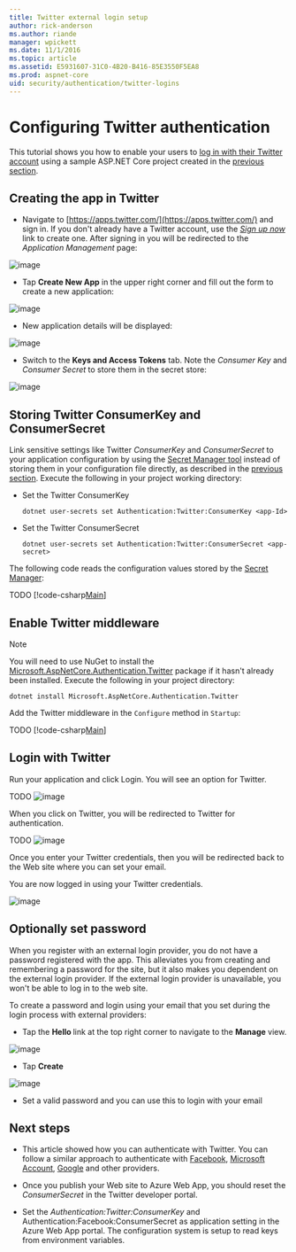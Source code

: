 ```yaml
---
title: Twitter external login setup
author: rick-anderson
ms.author: riande
manager: wpickett
ms.date: 11/1/2016
ms.topic: article
ms.assetid: E5931607-31C0-4B20-B416-85E3550F5EA8
ms.prod: aspnet-core
﻿uid: security/authentication/twitter-logins
---
```

# Configuring Twitter authentication

<a name=security-authentication-twitter-logins></a>

This tutorial shows you how to enable your users to [log in with their Twitter account](https://dev.twitter.com/web/sign-in/desktop-browser) using a sample ASP.NET Core project created in the [previous section](sociallogins.md).

## Creating the app in Twitter

* Navigate to [https://apps.twitter.com/](https://apps.twitter.com/) and sign in. If you don't already have a Twitter account, use the *[Sign up now](https://twitter.com/signup)* link to create one. After signing in you will be redirected to the *Application Management* page:

![image](sociallogins/_static/TwitterAppManage.png)

* Tap **Create New App** in the upper right corner and fill out the form to create a new application:

![image](sociallogins/_static/TwitterCreate.png)

* New application details will be displayed:

![image](sociallogins/_static/TwitterAppDetails.png)

* Switch to the **Keys and Access Tokens** tab. Note the *Consumer Key* and *Consumer Secret* to store them in the secret store:

![image](sociallogins/_static/TwitterKeys.png)

## Storing Twitter ConsumerKey and ConsumerSecret

Link sensitive settings like Twitter *ConsumerKey* and *ConsumerSecret* to your application configuration by using the [Secret Manager tool](../app-secrets.md) instead of storing them in your configuration file directly, as described in the [previous section](sociallogins.md). Execute the following in your project working directory:

* Set the Twitter ConsumerKey

  <!-- literal_block {"ids": [], "xml:space": "preserve"} -->

  ````
  dotnet user-secrets set Authentication:Twitter:ConsumerKey <app-Id>
     ````

* Set the Twitter ConsumerSecret

  <!-- literal_block {"ids": [], "xml:space": "preserve"} -->

  ````
  dotnet user-secrets set Authentication:Twitter:ConsumerSecret <app-secret>
     ````

The following code reads the configuration values stored by the [Secret Manager](../app-secrets.md#security-app-secrets):

TODO
[!code-csharp[Main](../../common/samples/WebApplication1/src/WebApplication1/Startup.cs?highlight=11&range=20-36)]

## Enable Twitter middleware

> [!NOTE]
> You will need to use NuGet to install the [Microsoft.AspNetCore.Authentication.Twitter](https://www.nuget.org/packages/Microsoft.AspNetCore.Authentication.Twitter/1.1.0-preview1-final) package if it hasn't already been installed. Execute the following in your project directory:
>
> `dotnet install Microsoft.AspNetCore.Authentication.Twitter`

Add the Twitter middleware in the `Configure` method in `Startup`:

TODO
[!code-csharp[Main](./sociallogins/sample/Startup.cs?highlight=21,22,23,24,25&range=64-96)]

## Login with Twitter

Run your application and click Login. You will see an option for Twitter.

TODO
![image](sociallogins/_static/FBLogin1.PNG)

When you click on Twitter, you will be redirected to Twitter for authentication.

TODO
![image](sociallogins/_static/FBLogin2.PNG)

Once you enter your Twitter credentials, then you will be redirected back to the Web site where you can set your email.

You are now logged in using your Twitter credentials.

![image](sociallogins/_static/FBLogin3.PNG)

## Optionally set password

When you register with an external login provider, you do not have a password registered with the app. This alleviates you from creating and remembering a password for the site, but it also makes you dependent on the external login provider. If the external login provider is unavailable, you won't be able to log in to the web site.

To create a password and login using your email that you set during the login process with external providers:

* Tap the **Hello <email alias>** link at the top right corner to navigate to the **Manage** view.

![image](sociallogins/_static/pass1.PNG)

* Tap **Create**

![image](sociallogins/_static/pass2.PNG)

* Set a valid password and you can use this to login with your email

## Next steps

* This article showed how you can authenticate with Twitter. You can follow a similar approach to authenticate with [Facebook](facebook-logins.md), [Microsoft Account](microsoft-logins.md), [Google](google-logins.md) and other providers.

* Once you publish your Web site to Azure Web App, you should reset the *ConsumerSecret* in the Twitter developer portal.

* Set the *Authentication:Twitter:ConsumerKey* and Authentication:Facebook:ConsumerSecret as application setting in the Azure Web App portal. The configuration system is setup to read keys from environment variables.